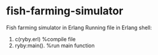 # fish-farming-simulator
Fish farming simulator in Erlang
Running file in Erlang shell:
1. c(ryby.erl) %compile file
2. ryby:main(). %run main function
